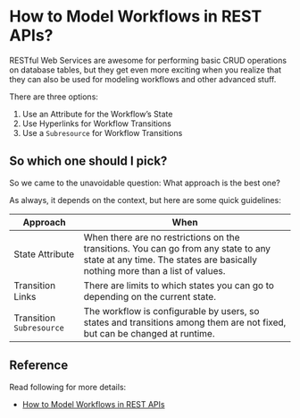 # How to Model Workflows in REST APIs?

RESTful Web Services are awesome for performing basic CRUD operations on database tables, but they get even more exciting when you realize that they can also be used for modeling workflows and other advanced stuff.

There are three options:

1. Use an Attribute for the Workflow’s State
1. Use Hyperlinks for Workflow Transitions
1. Use a `Subresource` for Workflow Transitions

## So which one should I pick?

So we came to the unavoidable question: What approach is the best one?

As always, it depends on the context, but here are some quick guidelines:

| Approach | When |
| --- | --- |
| State Attribute | When there are no restrictions on the transitions. You can go from any state to any state at any time. The states are basically nothing more than a list of values. |
| Transition Links | There are limits to which states you can go to depending on the current state. |
| Transition `Subresource` | The workflow is configurable by users, so states and transitions among them are not fixed, but can be changed at runtime. |

## Reference

Read following for more details:

- [How to Model Workflows in REST APIs](https://www.kennethlange.com/how-to-model-workflows-in-rest-apis/)
